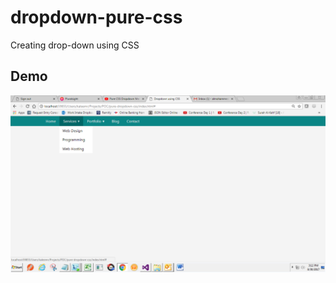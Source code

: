 # dropdown-pure-css
Creating drop-down using CSS

## Demo
<img src="https://github.com/MohammedDeveloper/dropdown-pure-css/blob/master/demo/demo1.png" />

